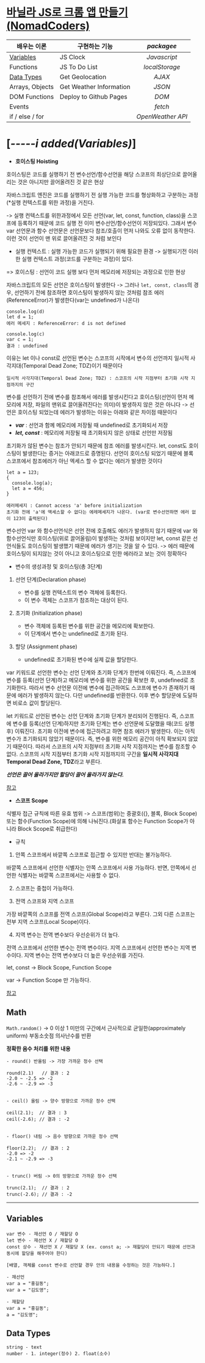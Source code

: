 # [바닐라 JS로 크롬 앱 만들기 (NomadCoders)](https://nomadcoders.co/javascript-for-beginners)



|배우는 이론|구현하는 기능|___packagee___|
|---|--------------|:----------:|
|[Variables](#variables)|JS Clock|*Javascript*|
|Functions|JS To Do List|*localStorage*|
|[Data Types](#data-types)|Get Geolocation|*AJAX*|
|Arrays, Objects|Get Weather Information|*JSON*|
|DOM Functions|Deploy to Github Pages|*DOM*|
|Events||*fetch*|
|if / else / for||*OpenWeather API*|



# [*-----i added(Variables)*]

- **호이스팅 Hoisting**

호이스팅은 코드를 실행하기 전 변수선언/함수선언을 해당 스코프의 최상단으로 끌어올리는 것은 아니지만 끌어올려진 것 같은 현상

자바스크립트 엔진은 코드를 실행하기 전 실행 가능한 코드를 형상화하고 구분하는 과정(*실행 컨텍스트를 위한 과정)을 거친다.

-> 실행 컨텍스트를 위한과정에서 모든 선언(var, let, const, function, class)을 스코프에 등록하기 때문에 코드 실행 전 이미 변수선언/함수선언이 저장되있다. 그래서 변수 var 선언문과 함수 선언문은 선언문보다 참조/호출이 먼저 나와도 오류 없이 동작한다. 이런 것이 선언이 맨 위로 끌어올려진 것 처럼 보인다

* 실행 컨텍스트 : 실행 가능한 코드가 실행되기 위해 필요한 환경 -> 실행되기전 이러한 실행 컨텍스트 과정(코드를 구분하는 과정)이 있다.

=> 호이스팅 : 선언이 코드 실행 보다 먼저 메모리에 저장되는 과정으로 인한 현상






자바스크립트의 모든 선언은 호이스팅이 발생한다 -> 그러나 `let, const, class`의 경우, 선언하기 전에 참조하면 호이스팅이 발생하지 않는 것처럼 참조 에러(ReferenceError)가 발생한다(var는 undefined가 나온다)

```
console.log(d)
let d = 1;
에러 메세지 : ReferenceError: d is not defined

console.log(c)
var c = 1;
결과 : undefined
```

이유는 let 이나 const로 선언된 변수는 스코프의 시작에서 변수의 선언까지 일시적 사각지대(Temporal Dead Zone; TDZ)이기 때문이다
```
일시적 사각지대(Temporal Dead Zone; TDZ) : 스코프의 시작 지점부터 초기화 시작 지점까지의 구간

```

변수를 선언하기 전에 변수를 참조해서 에러를 발생시킨다고 호이스팅(선언이 먼저 메모리에 저장, 파일의 맨위로 끌어올려진다는 의미)이 발생하지 않은 것은 아니다 -> 선언은 호이스팅 되었는데 에러가 발생하는 이유는 아래와 같은 차이점 때문이다

- ***var*** : 선언과 함께 메모리에 저장될 때 undefined로 초기화되서 저장
- ***let, const*** : 메모리에 저장될 때 초기화되지 않은 상태로 선언만 저장됨

초기화가 않된 변수는 참조가 안되기 때문에 참조 에러를 발생시킨다. let, const도 호이스팅이 발생한다는 증거는 아래코드로 증명된다.
선언이 호이스팅 되었기 때문에 블록 스코프에서 참조에러가 아닌 엑세스 할 수 없다는 에러가 발생한 것이다

```
let a = 123;
{
  console.log(a);
  let a = 456;
}

에러메세지 : Cannot access 'a' before initialization
초기화 전에 'a'에 액세스할 수 없다는 에레메세지가 나온다. (var로 변수선언하면 에러 없이 123이 출력된다)
```

변수선언 var 와 함수선언식은 선언 전에 호출해도 에러가 발생하지 않기 때문에 var 와 함수선언식만 호이스팅(위로 끌어올림)이 발생하는 것처럼 보이지만 let, const 같은 선언식들도 호이스팅이 발생했기 때문에 에러가 생기는 것을 알 수 있다.
-> 에러 때문에 호이스팅이 되지않는 것이 아니고 호이스팅으로 인한 에러라고 보는 것이 정확하다


- 변수의 생성과정 및 호이스팅(총 3단계)

1. 선언 단계(Declaration phase)
    - 변수를 실행 컨텍스트의 변수 객체에 등록한다.
    - 이 변수 객체는 스코프가 참조하는 대상이 된다.

2. 초기화 (Initialization phase)
    - 변수 객체에 등록된 변수를 위한 공간을 메모리에 확보한다.
    - 이 단계에서 변수는 undefined로 초기화 된다.

3. 할당 (Assignment phase)
    - undefined로 초기화된 변수에 실제 값을 할당한다.


var 키워드로 선언한 변수는 선언 단계와 초기화 단계가 한번에 이뤄진다. 즉, 스코프에 변수를 등록(선언 단계)하고 메모리에 변수를 위한 공간을 확보한 후, undefined로 초기화한다. 따라서 변수 선언문 이전에 변수에 접근하여도 스코프에 변수가 존재하기 때문에 에러가 발생하지 않는다. 다만 undefined를 반환한다. 이후 변수 할당문에 도달하면 비로소 값이 할당된다.

let 키워드로 선언된 변수는 선언 단계와 초기화 단계가 분리되어 진행된다. 즉, 스코프에 변수를 등록(선언 단계)하지만 초기화 단계는 변수 선언문에 도달했을 때(코드 실행 후) 이뤄진다. 초기화 이전에 변수에 접근하려고 하면 참조 에러가 발생한다. 이는 아직 변수가 초기화되지 않았기 때문이다. 즉, 변수를 위한 메모리 공간이 아직 확보되지 않았기 때문이다. 따라서 스코프의 시작 지점부터 초기화 시작 지점까지는 변수를 참조할 수 없다. 스코프의 시작 지점부터 초기화 시작 지점까지의 구간을 **일시적 사각지대 Temporal Dead Zone, TDZ**라고 부른다.




***선언은 끌어 올라가지만 할당이 끌어 올라가지 않는다.***

[참고](https://hanamon.kr/javascript-%ED%98%B8%EC%9D%B4%EC%8A%A4%ED%8C%85%EC%9D%B4%EB%9E%80-hoisting/)

- **스코프 Scope**

식별자 접근 규칙에 따른 유효 범위 -> 스코프(범위)는 중괄호({}, 블록, Block Scope) 또는 함수(Function Scope)에 의해 나눠진다.(화살표 함수는 Function Scope가 아니라 Block Scope로 취급한다)

- 규칙

1. 안쪽 스코프에서 바깥쪽 스코프로 접근할 수 있지만 반대는 불가능하다.

바깥쪽 스코프에서 선언한 식별자는 안쪽 스코프에서 사용 가능하다.
반면, 안쪽에서 선언한 식별자는 바깥쪽 스코프에서는 사용할 수 없다.

2. 스코프는 중첩이 가능하다.

3. 전역 스코프와 지역 스코프

가장 바깥쪽의 스코프를 전역 스코프(Global Scope)라고 부른다. 그외 다른 스코프는 전부 지역 스코프(Local Scope)이다.

4. 지역 변수는 전역 변수보다 우선순위가 더 높다.

전역 스코프에서 선언한 변수는 전역 변수이다.
지역 스코프에서 선언한 변수는 지역 변수이다.
지역 변수는 전역 변수보다 더 높은 우선순위를 가진다.


let, const -> Block Scope, Function Scope

var -> Function Scope 만 가능하다.





[참고](https://hanamon.kr/javascript-%EC%8A%A4%EC%BD%94%ED%94%84%EC%99%80-%EB%B3%80%EC%88%98%EC%84%A0%EC%96%B8%ED%82%A4%EC%9B%8C%EB%93%9C-%EC%B0%A8%EC%9D%B4%EC%A0%90/)




## Math

`Math.random()` -> 0 이상 1 미만의 구간에서 근사적으로 균일한(approximately uniform) 부동소숫점 의사난수를 반환

**정확한 음수 처리를 위한 내용**

```
- round() 반올림 -> 가장 가까운 정수 선택

round(2.1)   // 결과 : 2
-2.0 ~ -2.5 => -2
-2.6 ~ -2.9 => -3
 

- ceil() 올림 -> 양수 방향으로 가까운 정수 선택

ceil(2.1);  // 결과 : 3
ceil(-2.6); // 결과 : -2
 

- floor() 내림 -> 음수 방향으로 가까운 정수 선택

floor(2.2);  // 결과 : 2
-2.0 => -2
-2.1 ~ -2.9 => -3
 

- trunc() 버림 -> 0의 방향으로 가까운 정수 선택

trunc(2.1);  // 결과 : 2
trunc(-2.6); // 결과 : -2
```


---

## Variables
```
var 변수 - 재선언 O / 재할당 O
let 변수 - 재선언 X / 재할당 O
const 상수 - 재선언 X / 재할당 X (ex. const a; -> 재할당이 안되기 때문에 선언과 동시에 할당을 해주어야 한다)

[배열, 객체를 const 변수로 선언할 경우 안의 내용을 수정하는 것은 가능하다.]

- 재선언
var a = "홍길동";
var a = "김도영";

- 재할당
var a = "홍길동";
a = "김도영";
```



## Data Types
```
string - text
number - 1. integer(정수) 2. float(소수)
```
